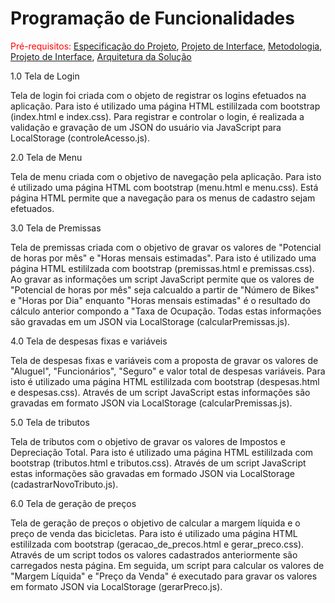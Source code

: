 # Programação de Funcionalidades

<span style="color:red">Pré-requisitos: <a href="2-Especificação do Projeto.md"> Especificação do Projeto</a></span>, <a href="3-Projeto de Interface.md"> Projeto de Interface</a>, <a href="4-Metodologia.md"> Metodologia</a>, <a href="3-Projeto de Interface.md"> Projeto de Interface</a>, <a href="5-Arquitetura da Solução.md"> Arquitetura da Solução</a>

1.0 Tela de Login

Tela de login foi criada com o objeto de registrar os logins efetuados na aplicação. Para isto é utilizado uma página HTML estililzada com bootstrap (index.html e index.css). Para registrar e controlar o login, é realizada a validação e gravação de um JSON do usuário via JavaScript para LocalStorage (controleAcesso.js).

2.0 Tela de Menu

Tela de menu criada com o objetivo de navegação pela aplicação. Para isto é utilizado uma página HTML com bootstrap (menu.html e menu.css). Está página HTML permite que a navegação para os menus de cadastro sejam efetuados.

3.0 Tela de Premissas

Tela de premissas criada com o objetivo de gravar os valores de "Potencial de horas por mês" e "Horas mensais estimadas". Para isto é utilizado uma página HTML estililzada com bootstrap (premissas.html e premissas.css). Ao gravar as informações um script JavaScript permite que os valores de "Potencial de horas por mês" seja calcualdo a partir de "Número de Bikes" e "Horas por Dia" enquanto "Horas mensais estimadas" é o resultado do cálculo anterior compondo a "Taxa de Ocupação. Todas estas informações são gravadas em um JSON via LocalStorage (calcularPremissas.js).

4.0 Tela de despesas fixas e variáveis

Tela de despesas fixas e variáveis com a proposta de gravar os valores de "Aluguel", "Funcionários", "Seguro" e valor total de despesas variáveis. Para isto é utilizado uma página HTML estililzada com bootstrap (despesas.html e despesas.css). Através de um script JavaScript estas informações são gravadas em formato JSON via LocalStorage (calcularPremissas.js).

5.0 Tela de tributos

Tela de tributos com o objetivo de gravar os valores de Impostos e Depreciação Total. Para isto é utilizado uma página HTML estililzada com bootstrap (tributos.html e tributos.css). Através de um script JavaScript estas informações são gravadas em formado JSON via LocalStorage (cadastrarNovoTributo.js).

6.0 Tela de geração de preços

Tela de geração de preços o objetivo de calcular a margem líquida e o preço de venda das bicicletas. Para isto é utilizado uma página HTML estililzada com bootstrap (geracao_de_precos.html e gerar_preco.css). Através de um script todos os valores cadastrados anteriormente são carregados nesta página. Em seguida, um script para calcular os valores de "Margem Líquida" e "Preço da Venda" é executado para gravar os valores em formato JSON via LocalStorage (gerarPreco.js).
